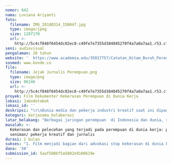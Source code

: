 ```yaml
---
nomor: 642
nama: Luviana Ariyanti
foto:
  filename: IMG_20180314_150047.jpg
  type: image/jpeg
  size: 1287170
  url: >-
    http://5c4cf848f6454dc02ec8-c49fe7e7355d384845270f4a7a0a7aa1.r53.cf2.rackcdn.com/5fc57b1b-4196-4450-8bd4-cb16bc448ddd/IMG_20180314_150047.jpg
seni: audiovisual
pengalaman: 20 tahun
website: '  https://www.academia.edu/35017757/Catatan_Hitam_Buruh_Perempuan_2017,  www.catatanluviana.wordpress.com, http://www.remotivi.or.id/amatan/28/Stereotipe-Perempuan-dalam-Media'
sosmed: www.konde.co
file:
  filename: Jejak Jurnalis Perempuan.png
  type: image/png
  size: 96246
  url: >-
    http://5c4cf848f6454dc02ec8-c49fe7e7355d384845270f4a7a0a7aa1.r53.cf2.rackcdn.com/307e7f2d-7ca2-4e67-9617-df5e61019bcc/Jejak%20Jurnalis%20Perempuan.png
proyek: Film Dokumenter Kekerasan Perempuan di Dunia Kerja
lokasi: Jabodetabek
lokasi_id: ''
deskripsi: "\r\nDunia media dan pekerja industri kreatif saat ini dipadati oleh para perempuan pekerja muda. Mereka bekerja sebagai reporter, produser, web designer, pembuat film, webmaster, blogger, designer grafis, social media campaign. Banyak dari mereka yang bekerja secara lepas. \r\n\r\nNamun di dunia kerja ini ternyata syarat oleh adanya stereotyping sekaligus pelecehan seksual yang menimpa para pekerja perempuan.\r\n\r\nLuc (sebut saja demikian), gagal menjadi reporter televisi di satu stasiun televisi di Jakarta karena terdapat jerawat di wajahnya. Tubuhnya dianggap  kurang tinggi, dan ia dinilai kurang cantik.\r\n\r\nSedangkan Nan (bukan nama sebenarnya), seorang perempuan pekerja kreatif dilecehkan ketika dalam proses wawancara kerja. Orang yang melakukan wawancara menanyakan hal yang melecehkan. \r\n\r\nSejumlah pekerja film dan seniman perempuan mengalami hal yang tak jauh beda, harus melayani rayuan agar karir mereka menapak dengan bagus\r\n\r\nDisinilah muncul berbagai persoalan ada persoalan kelas dari pemberi kerja ke penerima kerja (perempuan),persoalan hirarkhi yang membentuk budaya dan menjadikan perempuan sebagai korban dan ketergantungan ekonomi perempuan \r\n\r\nFilm ini akan menyajikan berbagai kisah perempuan yang menjadi korban pelecehan dan kekerasan di dunia kerja yang menimpa para seniman, pekerja kreatif dan jurnalis yang saat ini bekerja di dunia industri yang “berpengaruh” cukup besar  terhadap perkembangan media baru (new media) bagi masyarakat di Indonesia.\r\n"
kategori: kerjasama_kolaborasi
latar_belakang: "Berbagai jaringan perempuan  di Indonesia dan dunia, saat ini sedang mulai mengkampanyekan kampanye stop kekerasan di dunia kerja dan mendesakkan agar segera diratifikasinya Konvensi Stop Kekerasan di Dunia kerja bersama Internasional Labour Organisation (ILO).\r\nDunia kerja adalah sebuah ruang dimana terdapat banyak ketergantungan ekonomi dari pekerja ke perusahaan. Kekerasan di dunia media ini terjadi sejak di masa perekrutan, ketika berada di tempat kerja sampai para pekerja dalam proses dan pulang sampai di rumah. Kekerasan ini bisa terjadi dalam bentuk-bentuk seperti kekerasan fisik, kekerasan seksual (termasuk perkosaan dan serangan seksual), kekerasan verbal, bullying, kekerasan psikologi dan intimidasi, pelecehan seksual, ancaman kekerasan, kekerasan ekonomi dan keuangan, dan memata-matai. \r\nRuang lingkup kerja mencakup dalam tempat kerja secara fisik, termasuk ruang publik dan domestik di mana ruang-ruang itu adalah tempat kerja, di tempat-tempat di mana pekerja dibayar atau mengambil makan, perjalanan dari dan ke tempat kerja, selama perjalanan yang berhubungan dengan pekerjaan, di acara-acara atau aktivitas sosial yang berhubungan dengan pekerjaan, dan selama training yang berhubungan dengan pekerjaan dan melalui komunikasi yang berhubungan dengan pekerjaan yang difasilitasi oleh teknologi informasi dan komunikasi. \r\n\r\nFilm ini akan digunakan sebagai kampanye dalam perjuangan untuk stop kekerasan terhadap perempuan  di dunia kerja.\r\n"
masalah: >-
  Kekerasan dan pelecehan yang terjadi pada perempuan di dunia kerja: perempuan
  seniman/ pekerja kreatif dan jurnalis
durasi: 2 bulan
sukses: "1. Film menjadi bagian dari advokasi stop kekerasan di dunia kerja: kebijakan dalam konvensi mengakhiri kekerasan di dunia kerja\r\n2. Film menjadi alat kampanye di serikat-serikat pekerja, di media, perusahaan dan pemerintah"
dana: '50'
submission_id: 5aaf580bf5a5802e9106619e
---
```

